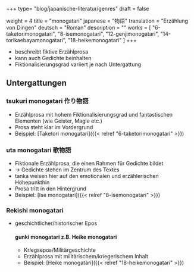 +++
type= "blog/japanische-literatur/genres"
draft = false

weight = 4
title = "monogatari"
japanese = "物語"
translation = "Erzählung von Dingen"
deutsch = "Roman"
description = ""
works = [
    "6-taketorimonogatari",
    "8-isemonogatari",
    "12-genjimonogatari",
    "14-torikaebayamonogatari",
    "18-heikemonogatari"
]
+++

- beschreibt fiktive Erzählprosa
- kann auch Gedichte beinhalten
- Fiktionalisierungsgrad variiert je nach Untergattung

## Untergattungen

### tsukuri monogatari 作り物語

- Erzählprosa mit hohem Fiktionalisierungsgrad und fantastischen Elementen (wie Geister, Magie etc.)
- Prosa steht klar im Vordergrund
- Beispiel: [Taketori monogatari]({{< relref "6-taketorimonogatari" >}})

### uta monogatari 歌物語

- Fiktionale Erzählprosa, die einen Rahmen für Gedichte bildet
- -> Gedichte stehen im Zentrum des Textes
- tanka weisen hier auf den emotionalen und erzählerischen Höhepunkthin
- Prosa tritt in den Hintergrund
- Beispiel: [Ise monogatari]({{< relref "8-isemonogatari" >}})

### Rekishi monogatari

- geschichtlicher/historischer Epos

  #### gunki monogatari z.B. Heike monogatari

  - Kriegsepos/Militärgeschichte
  - Erzählprosa mit militärischem/kriegerischem Inhalt
  - Beispiel: [Heike monogatari]({{< relref "18-heikemonogatari" >}})
